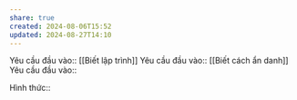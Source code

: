 ```yaml
---
share: true
created: 2024-08-06T15:52
updated: 2024-08-27T14:10
---
```

Yêu cầu đầu vào:: [[Biết lập trình]]
Yêu cầu đầu vào:: [[Biết cách ẩn danh]]
Yêu cầu đầu vào:: 

Hình thức::